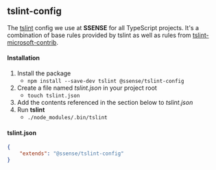 ## tslint-config

The [tslint](http://palantir.github.io/tslint/) config we use at **SSENSE** for all TypeScript projects. It's a combination of base rules provided by tslint as well as rules from [tslint-microsoft-contrib](https://github.com/Microsoft/tslint-microsoft-contrib).

#### Installation

1. Install the package
    * `npm install --save-dev tslint @ssense/tslint-config`
2. Create a file named *tslint.json* in your project root
    * `touch tslint.json`
3. Add the contents referenced in the section below to *tslint.json*
4. Run **tslint**
    * `./node_modules/.bin/tslint`

#### tslint.json

```json
{
    "extends": "@ssense/tslint-config"
}
```
